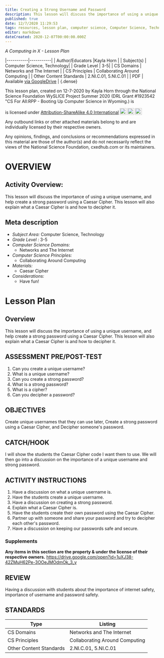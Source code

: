 ```yaml
---
title: Creating a Strong Username and Password
description: This lesson will discuss the importance of using a unique username, and help create a strong password using a Caesar Cipher. This lesson will also explain what a Caesar Cipher is and how to decipher it.
published: true
date: 12/7/2020 11:29:53
tags: resources, lesson plan, computer science, Computer Science, Technology 
editor: markdown
dateCreated: 2020-12-07T00:00:00.000Z
---
```

*A Computing in X - Lesson Plan*

|-----------|-----------|
| Author/Educators |Kayla Horn |
| Subject(s) | Computer Science, Technology|
| Grade Level | 3-5|
| CS Domains | Networks and The Internet |
| CS Principles | Collaborating Around Computing |
| Other Content Standards | 2.NI.C.01, 5.NI.C.01 | 
| PDF | Available [via GoogleDrive](https://drive.google.com/open?id=1RzNswaHILY7Scs0l-HkO4kp-6kFJIrf3) |
{.dense}






This lesson plan, created on 12-7-2020 by Kayla Horn through the National Science Foundation WySLICE Project Summer 2020 (DRL Grant #1923542 "CS For All:RPP - Booting Up Computer Science in Wyoming.) is  <p xmlns:cc="http://creativecommons.org/ns#" >  is licensed under <a href="http://creativecommons.org/licenses/by-sa/4.0/?ref=chooser-v1" target="_blank" rel="license noopener noreferrer" style="display:inline-block;">Attribution-ShareAlike 4.0 International<img style="height:22px!important;margin-left:3px;vertical-align:text-bottom;" src="https://mirrors.creativecommons.org/presskit/icons/cc.svg?ref=chooser-v1"><img style="height:22px!important;margin-left:3px;vertical-align:text-bottom;" src="https://mirrors.creativecommons.org/presskit/icons/by.svg?ref=chooser-v1"><img style="height:22px!important;margin-left:3px;vertical-align:text-bottom;" src="https://mirrors.creativecommons.org/presskit/icons/sa.svg?ref=chooser-v1"></a></p>


Any outbound links or other attached materials belong to and are individually licensed by their respective owners. 


Any opinions, findings, and conclusions or recommendations expressed in this material are those of the author(s) and do not necessarily reflect the views of the National Science Foundation, cxedhub.com or its maintainers.


# OVERVIEW
## Activity Overview:  
This lesson will discuss the importance of using a unique username, and help create a strong password using a Caesar Cipher. This lesson will also explain what a Caesar Cipher is and how to decipher it.
## Meta description
+ *Subject Area:* Computer Science, Technology 
+ *Grade Level :* 3-5 
+ *Computer Science Domains:*
   + Networks and The Internet
+ *Computer Science Principles:*
   + Collaborating Around Computing
+ *Materials:* 
   + Caesar Cipher
+ *Considerations:*
   + Have fun!


# Lesson Plan
## Overview
This lesson will discuss the importance of using a unique username, and help create a strong password using a Caesar Cipher. This lesson will also explain what a Caesar Cipher is and how to decipher it.
## ASSESSMENT PRE/POST-TEST
1. Can you create a unique username?
2. What is a unique username?
3. Can you create a strong password?
4. What is a strong password? 
5. What is a cipher?
6. Can you decipher a password?
## OBJECTIVES
Create unique usernames that they can use later, Create a strong password using a Caesar Cipher, and Decipher someone's password.


## CATCH/HOOK
I will show the students the Caesar Cipher code I want them to use. We will then go into a discussion on the importance of a unique username and strong password.


## ACTIVITY INSTRUCTIONS
1. Have a discussion on what a unique username is.
2. Have the students create a unique username.
3. Have a discussion on creating a strong password.
4. Explain what a Caesar Cipher is.
5. Have the students create their own password using the Caesar Cipher.
6. Partner up with someone and share your password and try to decipher each other's password.
7. Have a discussion on keeping our passwords safe and secure.


### Supplements
**Any items in this section are the property & under the license of their respective owners.**
https://drive.google.com/open?id=1uXJ38-42ZMuH62Pe-3OOeJMOdmOk_3_y




## REVIEW
Having a discussion with students about the importance of internet safety, importance of username and password safety.
## STANDARDS        
| Type | Listing | 
|-----------|-----------|
| CS Domains  | Networks and The Internet|
| CS Principles   | Collaborating Around Computing|
| Other Content Standards | 2.NI.C.01, 5.NI.C.01  |
